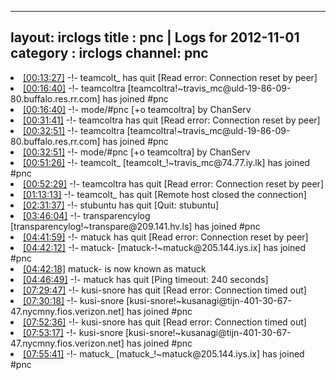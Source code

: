 
---
layout: irclogs
title : pnc | Logs for 2012-11-01
category : irclogs
channel: pnc
---
<li class="logitem"><a href="#00:13:27" name="00:13:27" class="time">[00:13:27]</a> -!- <span class="quit">teamcolt_</span> has quit [Read error: Connection reset by peer] </li>
<li class="logitem"><a href="#00:16:40" name="00:16:40" class="time">[00:16:40]</a> -!- <span class="join">teamcoltra</span> [teamcoltra!~travis_mc@uld-19-86-09-80.buffalo.res.rr.com] has joined #pnc </li>
<li class="logitem"><a href="#00:16:40" name="00:16:40" class="time">[00:16:40]</a> -!- mode/<span class="mode">#pnc</span> [+o teamcoltra] by ChanServ </li>
<li class="logitem"><a href="#00:31:41" name="00:31:41" class="time">[00:31:41]</a> -!- <span class="quit">teamcoltra</span> has quit [Read error: Connection reset by peer] </li>
<li class="logitem"><a href="#00:32:51" name="00:32:51" class="time">[00:32:51]</a> -!- <span class="join">teamcoltra</span> [teamcoltra!~travis_mc@uld-19-86-09-80.buffalo.res.rr.com] has joined #pnc </li>
<li class="logitem"><a href="#00:32:51" name="00:32:51" class="time">[00:32:51]</a> -!- mode/<span class="mode">#pnc</span> [+o teamcoltra] by ChanServ </li>
<li class="logitem"><a href="#00:51:26" name="00:51:26" class="time">[00:51:26]</a> -!- <span class="join">teamcolt_</span> [teamcolt_!~travis_mc@74.77.iy.lk] has joined #pnc </li>
<li class="logitem"><a href="#00:52:29" name="00:52:29" class="time">[00:52:29]</a> -!- <span class="quit">teamcoltra</span> has quit [Read error: Connection reset by peer] </li>
<li class="logitem"><a href="#01:13:13" name="01:13:13" class="time">[01:13:13]</a> -!- <span class="quit">teamcolt_</span> has quit [Remote host closed the connection] </li>
<li class="logitem"><a href="#02:31:37" name="02:31:37" class="time">[02:31:37]</a> -!- <span class="quit">stubuntu</span> has quit [Quit: stubuntu] </li>
<li class="logitem"><a href="#03:46:04" name="03:46:04" class="time">[03:46:04]</a> -!- <span class="join">transparencylog</span> [transparencylog!~transpare@209.141.hv.ls] has joined #pnc </li>
<li class="logitem"><a href="#04:41:59" name="04:41:59" class="time">[04:41:59]</a> -!- <span class="quit">matuck</span> has quit [Read error: Connection reset by peer] </li>
<li class="logitem"><a href="#04:42:12" name="04:42:12" class="time">[04:42:12]</a> -!- <span class="join">matuck-</span> [matuck-!~matuck@205.144.iys.ix] has joined #pnc </li>
<li class="logitem"><a href="#04:42:18" name="04:42:18" class="time">[04:42:18]</a> <span class="nick">matuck-</span> is now known as <span class="nick">matuck</span> </li>
<li class="logitem"><a href="#04:46:49" name="04:46:49" class="time">[04:46:49]</a> -!- <span class="quit">matuck</span> has quit [Ping timeout: 240 seconds] </li>
<li class="logitem"><a href="#07:29:47" name="07:29:47" class="time">[07:29:47]</a> -!- <span class="quit">kusi-snore</span> has quit [Read error: Connection timed out] </li>
<li class="logitem"><a href="#07:30:18" name="07:30:18" class="time">[07:30:18]</a> -!- <span class="join">kusi-snore</span> [kusi-snore!~kusanagi@tijn-401-30-67-47.nycmny.fios.verizon.net] has joined #pnc </li>
<li class="logitem"><a href="#07:52:36" name="07:52:36" class="time">[07:52:36]</a> -!- <span class="quit">kusi-snore</span> has quit [Read error: Connection timed out] </li>
<li class="logitem"><a href="#07:53:17" name="07:53:17" class="time">[07:53:17]</a> -!- <span class="join">kusi-snore</span> [kusi-snore!~kusanagi@tijn-401-30-67-47.nycmny.fios.verizon.net] has joined #pnc </li>
<li class="logitem"><a href="#07:55:41" name="07:55:41" class="time">[07:55:41]</a> -!- <span class="join">matuck_</span> [matuck_!~matuck@205.144.iys.ix] has joined #pnc </li>


